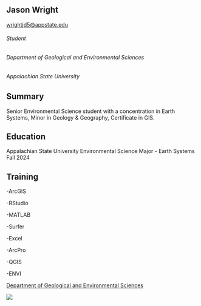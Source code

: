 Jason Wright
------------

wrightjd5@appstate.edu

###### Student
###### Department of Geological and Environmental Sciences
###### Appalachian State University

Summary
---------

Senior Environmental Science student with a concentration in Earth Systems, Minor in Geology & Geography, Certificate in GIS. 


Education
----------
Appalachian State University
    Environmental Science Major - Earth Systems
    Fall 2024

Training
---------
-ArcGIS

-RStudio

-MATLAB

-Surfer

-Excel

-ArcPro

-QGIS

-ENVI

[Department of Geological and Environmental Sciences](https://earth.appstate.edu/)

<img src="https://www.appstate.edu/~heckertab/images/appgeo.jpg"/>

